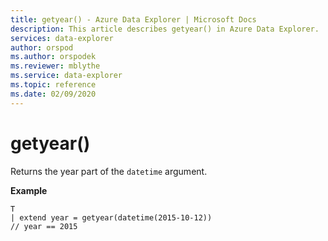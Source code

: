 ```yaml
---
title: getyear() - Azure Data Explorer | Microsoft Docs
description: This article describes getyear() in Azure Data Explorer.
services: data-explorer
author: orspod
ms.author: orspodek
ms.reviewer: mblythe
ms.service: data-explorer
ms.topic: reference
ms.date: 02/09/2020
---
```

# getyear()

Returns the year part of the `datetime` argument.

**Example**

```
T
| extend year = getyear(datetime(2015-10-12))
// year == 2015
```